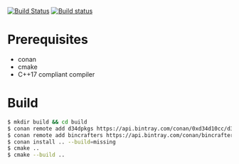 [![Build Status](https://travis-ci.org/0xd34d10cc/shar.svg?branch=master)](https://travis-ci.org/0xd34d10cc/shar) [![Build status](https://ci.appveyor.com/api/projects/status/914cejeivquyjjw9?svg=true)](https://ci.appveyor.com/project/0xd34d10cc/shar)

# Prerequisites
- conan
- cmake
- C++17 compliant compiler

# Build
```bash
$ mkdir build && cd build
$ conan remote add d34dpkgs https://api.bintray.com/conan/0xd34d10cc/d34dpkgs
$ conan remote add bincrafters https://api.bintray.com/conan/bincrafters/public-conan
$ conan install .. --build=missing
$ cmake ..
$ cmake --build ..
```
